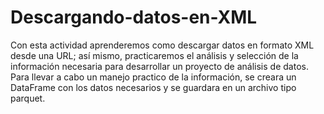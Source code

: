 # Descargando-datos-en-XML
Con esta actividad aprenderemos como descargar datos en formato XML desde una URL; así mismo, practicaremos el análisis y selección de la información necesaria para desarrollar un proyecto de análisis de datos.  Para llevar a cabo un manejo practico de la información, se creara un DataFrame con los datos necesarios y se guardara en un archivo tipo parquet. 
